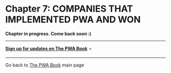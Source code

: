 # Chapter 7: COMPANIES THAT IMPLEMENTED PWA AND WON



**Chapter in progress. Come back soon :)**


------


**[Sign up for updates on The PWA Book](https://divante.com/pwabook#form)** ⭐️    


------

 
Go back to [The PWA Book](https://divante.com/pwabook) main page 
